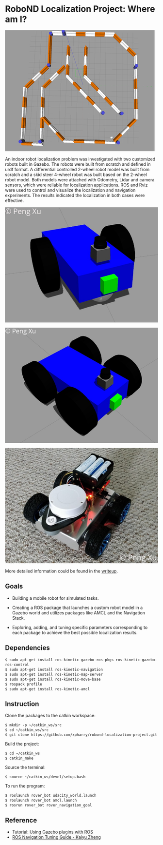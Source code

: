 # RoboND Localization Project: Where am I?

![](writeup/images/intro-image.png)

An indoor robot localization problem was investigated with two customized robots built in Gazebo. The robots were built from scratch and defined in urdf format. A differential controlled 2-wheel robot model was built from scratch and a skid steer 4-wheel robot was built based on the 2-wheel robot model. Both models were attached with Odometry, Lidar and camera sensors, which were reliable for localization applications. ROS and Rviz were used to control and visualize the localization and navigation experiments. The results indicated the localization in both cases were effective.

![](writeup/images/udacity-bot.png)

![](writeup/images/rover-bot.png)

![](writeup/images/roverpi-18650.jpg)

More detailed information could be found in the [writeup](writeup.pdf).

## Goals

- Building a mobile robot for simulated tasks.

- Creating a ROS package that launches a custom robot model in a Gazebo world and utilizes packages like AMCL and the Navigation Stack.

- Exploring, adding, and tuning specific parameters corresponding to each package to achieve the best possible localization results.

## Dependencies

```
$ sudo apt-get install ros-kinetic-gazebo-ros-pkgs ros-kinetic-gazebo-ros-control
$ sudo apt-get install ros-kinetic-navigation
$ sudo apt-get install ros-kinetic-map-server
$ sudo apt-get install ros-kinetic-move-base
$ rospack profile
$ sudo apt-get install ros-kinetic-amcl
```
## Instruction

Clone the packages to the catkin workspace:

```
$ mkdir -p ~/catkin_ws/src
$ cd ~/catkin_ws/src
$ git clone https://github.com/xpharry/robond-localization-project.git
```

Build the project:

```
$ cd ~/catkin_ws
$ catkin_make
```

Source the terminal:

```
$ source ~/catkin_ws/devel/setup.bash
```

To run the program:

```
$ roslaunch rover_bot udacity_world.launch
$ roslaunch rover_bot amcl.launch
$ rosrun rover_bot rover_navigation_goal
```

## Reference

- [Tutorial: Using Gazebo plugins with ROS](http://gazebosim.org/tutorials?tut=ros_gzplugins)
- [ROS Navigation Tuning Guide - Kaiyu Zheng](http://kaiyuzheng.me/documents/navguide.pdf)
